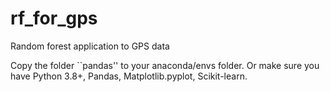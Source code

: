 # rf_for_gps
Random forest application to GPS data

Copy the folder ``pandas'' to your anaconda/envs folder. Or make sure you have Python 3.8+, Pandas, Matplotlib.pyplot, Scikit-learn.
